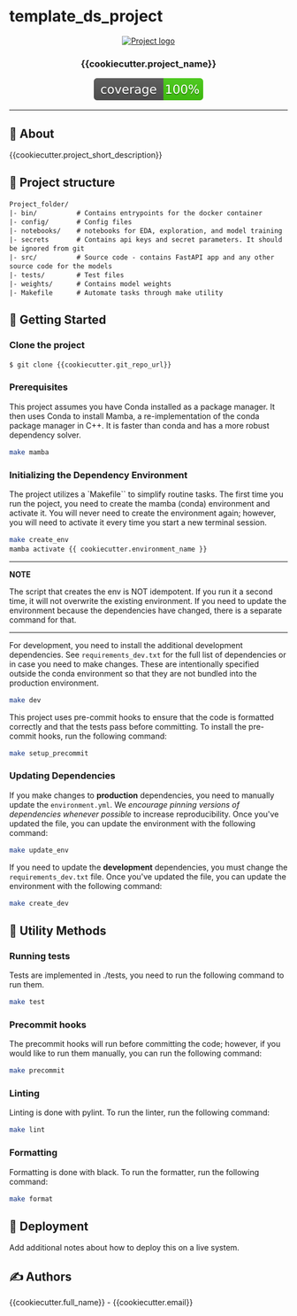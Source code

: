 # template_ds_project

<p align="center">
  <a href="" rel="noopener">
 <img width=200px height=200px src="https://i.imgur.com/6wj0hh6.jpg" alt="Project logo"></a>
</p>

<h3 align="center">{{cookiecutter.project_name}}</h3>

<div align="center">

[![code coverage](coverage.svg "Code coverage")]()

</div>

---

## 🧐 About <a name = "about"></a>

{{cookiecutter.project_short_description}}

## 🔖 Project structure

```
Project_folder/
|- bin/          # Contains entrypoints for the docker container
|- config/       # Config files
|- notebooks/    # notebooks for EDA, exploration, and model training
|- secrets       # Contains api keys and secret parameters. It should be ignored from git
|- src/          # Source code - contains FastAPI app and any other source code for the models
|- tests/        # Test files 
|- weights/      # Contains model weights
|- Makefile      # Automate tasks through make utility
```

## 🏁 Getting Started <a name = "getting_started"></a>

### Clone the project

```bash
$ git clone {{cookiecutter.git_repo_url}}
```

### Prerequisites

This project assumes you have Conda installed as a package manager. It then uses Conda to install Mamba, a re-implementation of the conda package manager in C++. It is faster than conda and has a more robust dependency solver.


```bash
make mamba
```

### Initializing the Dependency Environment

The project utilizes a `Makefile`` to simplify routine tasks. The first time you run the poject, you need to create the mamba (conda) environment and activate it. You will never need to create the environment again; however, you will need to activate it every time you start a new terminal session.

```bash
make create_env
mamba activate {{ cookiecutter.environment_name }}
```

---
**NOTE**

The script that creates the env is NOT idempotent. If you run it a second time, it will not overwrite the existing environment. If you need to update the environment because the dependencies have changed, there is a separate command for that.

---

For development, you need to install the additional development dependencies. See `requirements_dev.txt` for the full list of dependencies or in case you need to make changes. These are intentionally specified outside the conda environment so that they are not bundled into the production environment.

```bash
make dev
```

This project uses pre-commit hooks to ensure that the code is formatted correctly and that the tests pass before committing. To install the pre-commit hooks, run the following command:

```bash
make setup_precommit
```

### Updating Dependencies

If you make changes to **production** dependencies, you need to manually update the `environment.yml`. We *encourage pinning versions of dependencies whenever possible* to increase reproducibility. Once you've updated the file, you can update the environment with the following command:

```bash
make update_env
```

If you need to update the **development** dependencies, you must change the `requirements_dev.txt` file. Once you've updated the file, you can update the environment with the following command:

```bash
make create_dev
```


## 🔧 Utility Methods

### Running tests
Tests are implemented in ./tests, you need to run the following command to run them.

```bash
make test
```

### Precommit hooks

The precommit hooks will run before committing the code; however, if you would like to run them manually, you can run the following command:

```bash
make precommit
```

### Linting

Linting is done with pylint. To run the linter, run the following command:

```bash
make lint
```

### Formatting

Formatting is done with black. To run the formatter, run the following command:

```bash
make format
```

## 🚀 Deployment

Add additional notes about how to deploy this on a live system.

## ✍️ Authors

{{cookiecutter.full_name}} - {{cookiecutter.email}}
